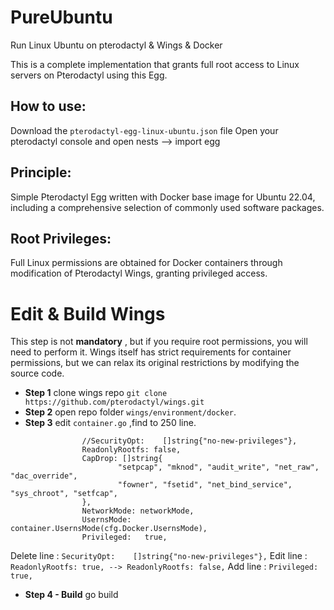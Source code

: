 # PureUbuntu
Run Linux Ubuntu on pterodactyl &amp; Wings &amp; Docker

This is a complete implementation that grants full root access to Linux servers on Pterodactyl using this Egg.

## How to use:
  Download the `pterodactyl-egg-linux-ubuntu.json` file
  Open your pterodactyl console and open nests --> import egg

## Principle:
Simple Pterodactyl Egg written with Docker base image for Ubuntu 22.04, including a comprehensive selection of commonly used software packages.

## Root Privileges:
Full Linux permissions are obtained for Docker containers through modification of Pterodactyl Wings, granting privileged access.

# Edit & Build Wings

This step is not  **mandatory** , but if you require root permissions, you will need to perform it.
Wings itself has strict requirements for container permissions, but we can relax its original restrictions by modifying the source code.

-  **Step 1**
 clone wings repo ` git clone https://github.com/pterodactyl/wings.git `
-  **Step 2**
 open repo folder `wings/environment/docker`.
- **Step 3**
edit `container.go` ,find to 250 line.
```
                //SecurityOpt:    []string{"no-new-privileges"},
                ReadonlyRootfs: false,
                CapDrop: []string{
                        "setpcap", "mknod", "audit_write", "net_raw", "dac_override",
                        "fowner", "fsetid", "net_bind_service", "sys_chroot", "setfcap",
                },
                NetworkMode: networkMode,
                UsernsMode:  container.UsernsMode(cfg.Docker.UsernsMode),
                Privileged:   true,
```
Delete line : `SecurityOpt:    []string{"no-new-privileges"},`
Edit line : `ReadonlyRootfs: true, --> ReadonlyRootfs: false,`
Add line : `Privileged:   true,`

- **Step 4 - Build**
  go build
  
